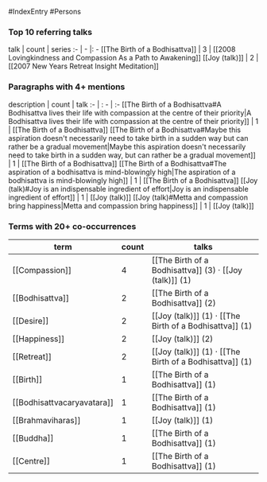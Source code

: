 #IndexEntry #Persons

### Top 10 referring talks
talk | count | series
:- | - |: -
[[The Birth of a Bodhisattva]] | 3 | [[2008 Lovingkindness and Compassion As a Path to Awakening]]
[[Joy (talk)]] | 2 | [[2007 New Years Retreat Insight Meditation]]

### Paragraphs with 4+ mentions
description | count | talk
:- | : - | :-
[[The Birth of a Bodhisattva#A Bodhisattva lives their life with compassion at the centre of their priority\|A Bodhisattva lives their life with compassion at the centre of their priority]] | 1 | [[The Birth of a Bodhisattva]]
[[The Birth of a Bodhisattva#Maybe this aspiration doesn't necessarily need to take birth in a sudden way but can rather be a gradual movement\|Maybe this aspiration doesn't necessarily need to take birth in a sudden way, but can rather be a gradual movement]] | 1 | [[The Birth of a Bodhisattva]]
[[The Birth of a Bodhisattva#The aspiration of a bodhisattva is mind-blowingly high\|The aspiration of a bodhisattva is mind-blowingly high]] | 1 | [[The Birth of a Bodhisattva]]
[[Joy (talk)#Joy is an indispensable ingredient of effort\|Joy is an indispensable ingredient of effort]] | 1 | [[Joy (talk)]]
[[Joy (talk)#Metta and compassion bring happiness\|Metta and compassion bring happiness]] | 1 | [[Joy (talk)]]

### Terms with 20+ co-occurrences
term | count | talks
-|-|-
[[Compassion]] | 4 | <span class="counts">[[The Birth of a Bodhisattva]] (3) · [[Joy (talk)]] (1)</span> 
[[Bodhisattva]] | 2 | <span class="counts">[[The Birth of a Bodhisattva]] (2)</span> 
[[Desire]] | 2 | <span class="counts">[[Joy (talk)]] (1) · [[The Birth of a Bodhisattva]] (1)</span> 
[[Happiness]] | 2 | <span class="counts">[[Joy (talk)]] (2)</span> 
[[Retreat]] | 2 | <span class="counts">[[Joy (talk)]] (1) · [[The Birth of a Bodhisattva]] (1)</span> 
[[Birth]] | 1 | <span class="counts">[[The Birth of a Bodhisattva]] (1)</span> 
[[Bodhisattvacaryavatara]] | 1 | <span class="counts">[[The Birth of a Bodhisattva]] (1)</span> 
[[Brahmaviharas]] | 1 | <span class="counts">[[Joy (talk)]] (1)</span> 
[[Buddha]] | 1 | <span class="counts">[[The Birth of a Bodhisattva]] (1)</span> 
[[Centre]] | 1 | <span class="counts">[[The Birth of a Bodhisattva]] (1)</span> 

